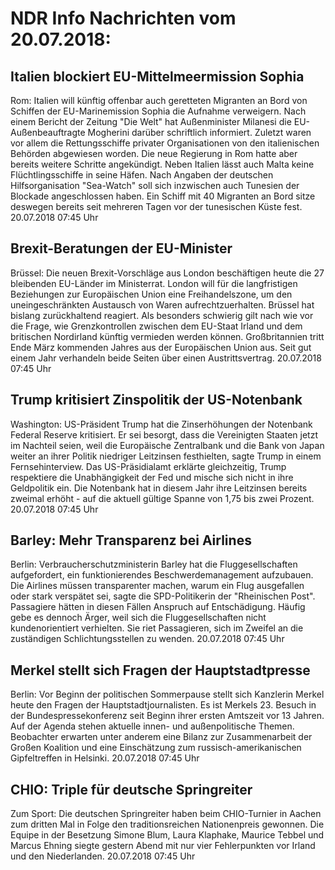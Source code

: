 # NDR Info Nachrichten vom 20.07.2018:


## Italien blockiert EU-Mittelmeermission Sophia
Rom:	Italien will künftig offenbar auch geretteten Migranten an Bord von Schiffen der EU-Marinemission Sophia die Aufnahme verweigern. Nach einem Bericht der Zeitung "Die Welt" hat Außenminister Milanesi die EU-Außenbeauftragte Mogherini darüber schriftlich informiert. Zuletzt waren vor allem die Rettungsschiffe privater Organisationen von den italienischen Behörden abgewiesen worden. Die neue Regierung in Rom hatte aber bereits weitere Schritte angekündigt. Neben Italien lässt auch Malta keine Flüchtlingsschiffe in seine Häfen. Nach Angaben der deutschen Hilfsorganisation "Sea-Watch" soll sich inzwischen auch Tunesien der Blockade angeschlossen haben. Ein Schiff mit 40 Migranten an Bord sitze deswegen bereits seit mehreren Tagen vor der tunesischen Küste fest. 20.07.2018 07:45 Uhr 

## Brexit-Beratungen der EU-Minister
Brüssel: Die neuen Brexit-Vorschläge aus London beschäftigen heute die 27 bleibenden EU-Länder im Ministerrat. London will für die langfristigen Beziehungen zur Europäischen Union eine Freihandelszone, um den uneingeschränkten Austausch von Waren aufrechtzuerhalten. Brüssel hat bislang zurückhaltend reagiert. Als besonders schwierig gilt nach wie vor die Frage, wie Grenzkontrollen zwischen dem EU-Staat Irland und dem britischen Nordirland künftig vermieden werden können. Großbritannien tritt Ende März kommenden Jahres aus der Europäischen Union aus. Seit gut einem Jahr verhandeln beide Seiten über einen Austrittsvertrag. 20.07.2018 07:45 Uhr 

## Trump kritisiert Zinspolitik der US-Notenbank
Washington:	US-Präsident Trump hat die Zinserhöhungen der Notenbank Federal Reserve kritisiert. Er sei besorgt, dass die Vereinigten Staaten jetzt im Nachteil seien, weil die Europäische Zentralbank und die Bank von Japan weiter an ihrer Politik niedriger Leitzinsen festhielten, sagte Trump in einem Fernsehinterview. Das US-Präsidialamt erklärte gleichzeitig, Trump respektiere die Unabhängigkeit der Fed und mische sich nicht in ihre Geldpolitik ein. Die Notenbank hat in diesem Jahr ihre Leitzinsen bereits zweimal erhöht - auf die aktuell gültige Spanne von 1,75 bis zwei Prozent. 20.07.2018 07:45 Uhr 

## Barley: Mehr Transparenz bei Airlines
Berlin: 	Verbraucherschutzministerin Barley hat die Fluggesellschaften aufgefordert, ein funktionierendes Beschwerdemanagement aufzubauen. Die Airlines müssen transparenter machen, warum ein Flug ausgefallen oder stark verspätet sei, sagte die SPD-Politikerin der "Rheinischen Post". Passagiere hätten in diesen Fällen Anspruch auf Entschädigung. Häufig gebe es dennoch Ärger, weil sich die Fluggesellschaften nicht kundenorientiert verhielten. Sie riet Passagieren, sich im Zweifel an die zuständigen Schlichtungsstellen zu wenden. 20.07.2018 07:45 Uhr 

## Merkel stellt sich Fragen der Hauptstadtpresse
Berlin: Vor Beginn der politischen Sommerpause stellt sich Kanzlerin Merkel heute den Fragen der Hauptstadtjournalisten. Es ist Merkels 23. Besuch in der Bundespressekonferenz seit Beginn ihrer ersten Amtszeit vor 13 Jahren. Auf der Agenda stehen aktuelle innen- und außenpolitische Themen. Beobachter erwarten unter anderem eine Bilanz zur Zusammenarbeit der Großen Koalition und eine Einschätzung zum russisch-amerikanischen Gipfeltreffen in Helsinki. 20.07.2018 07:45 Uhr 

## CHIO: Triple für deutsche Springreiter
Zum Sport: Die deutschen Springreiter haben beim CHIO-Turnier in Aachen zum dritten Mal in Folge den traditionsreichen Nationenpreis gewonnen. Die Equipe in der Besetzung Simone Blum, Laura Klaphake, Maurice Tebbel und Marcus Ehning siegte gestern Abend mit nur vier Fehlerpunkten vor Irland und den Niederlanden. 20.07.2018 07:45 Uhr 
